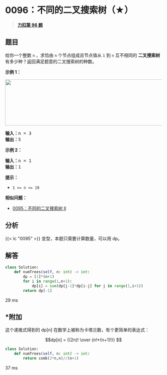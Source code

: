 # 0096：不同的二叉搜索树（★）


> <u>**[力扣第 96 题](https://leetcode.cn/problems/unique-binary-search-trees/)**</u>

## 题目

<p>给你一个整数 <code>n</code> ，求恰由 <code>n</code> 个节点组成且节点值从 <code>1</code> 到 <code>n</code> 互不相同的 <strong>二叉搜索树</strong> 有多少种？返回满足题意的二叉搜索树的种数。</p>



<p><strong>示例 1：</strong></p>
<img alt="" src="https://assets.leetcode.com/uploads/2021/01/18/uniquebstn3.jpg" style="width: 600px; height: 148px;" />
<pre>
<strong>输入：</strong>n = 3
<strong>输出：</strong>5
</pre>

<p><strong>示例 2：</strong></p>

<pre>
<strong>输入：</strong>n = 1
<strong>输出：</strong>1
</pre>



<p><strong>提示：</strong></p>

<ul>
<li><code>1 <= n <= 19</code></li>
</ul>


**相似问题：**
- [0095：不同的二叉搜索树 II](/leetcode/0095)


## 分析

{{< lc "0095" >}}  变型，本题只需要计算数量，可以用 dp。

## 解答

```python
class Solution:
    def numTrees(self, n: int) -> int:
        dp = [1]*(n+1)
        for i in range(1,n+1):
            dp[i] = sum(dp[j-1]*dp[i-j] for j in range(1,i+1))
        return dp[-1]
```
29 ms

## *附加

这个递推式得到的 dp[n] 在数学上被称为卡塔兰数，有个更简单的表达式：

$$dp[n] = {(2n)! \over (n!*(n+1)!)} $$


```python
class Solution:
    def numTrees(self, n: int) -> int:
        return comb(2*n,n)//(n+1)
```
37 ms


